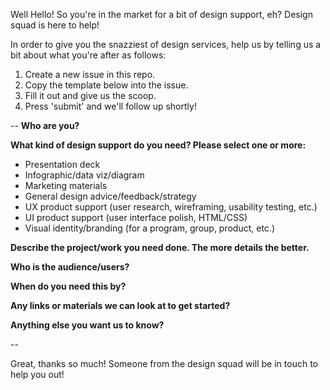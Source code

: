 
Well Hello! So you're in the market for a bit of design support, eh? Design squad is here to help!

In order to give you the snazziest of design services, help us by telling us a bit about what you're after as follows: 

1. Create a new issue in this repo.
2. Copy the template below into the issue.
3. Fill it out and give us the scoop.
4. Press 'submit' and we'll follow up shortly!

--
**Who are you?**

**What kind of design support do you need? Please select one or more:** 
- Presentation deck
- Infographic/data viz/diagram
- Marketing materials
- General design advice/feedback/strategy
- UX product support (user research, wireframing, usability testing, etc.)
- UI product support (user interface polish, HTML/CSS)
- Visual identity/branding (for a program, group, product, etc.)

**Describe the project/work you need done. The more details the better.**

**Who is the audience/users?**

**When do you need this by?**

**Any links or materials we can look at to get started?**

**Anything else you want us to know?**

--

Great, thanks so much! Someone from the design squad will be in touch to help you out!
